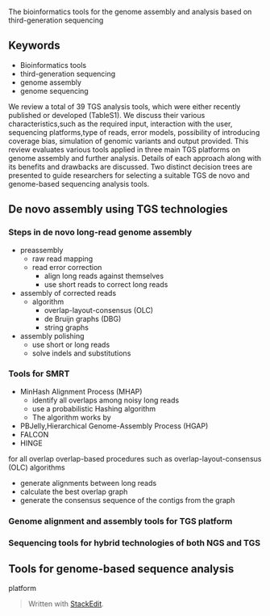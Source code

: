 The bioinformatics tools for the genome assembly and
analysis based on third-generation sequencing

## Keywords
- Bioinformatics tools
- third-generation sequencing
- genome assembly
- genome sequencing

We review a total of 39 TGS analysis tools, which were either recently published or developed (TableS1).
We discuss their various characteristics,such as the required input, interaction with the user, sequencing platforms,type of reads, error models, possibility of introducing coverage bias, simulation of genomic variants and output provided.
This review evaluates various tools applied in three main TGS platforms on genome assembly and further analysis.
Details of each approach along with its benefits and drawbacks are discussed. 
Two distinct decision trees are presented to guide researchers for selecting a suitable TGS de novo and genome-based sequencing analysis tools.
## De novo assembly using TGS technologies
### Steps in de novo long-read genome assembly
- preassembly
	- raw read mapping
	- read error correction
		- align long reads against themselves
		- use short reads to correct long reads 
- assembly of corrected reads
	- algorithm
		- overlap-layout-consensus (OLC)
		- de Bruijn graphs (DBG)
		- string graphs
- assembly polishing
	- use short or long reads
	- solve indels and substitutions

### Tools for SMRT
- MinHash Alignment Process (MHAP)
	- identify all overlaps among noisy long reads
	- use a probabilistic Hashing algorithm
	- The algorithm works by 
- PBJelly,Hierarchical Genome-Assembly Process (HGAP)
- FALCON
- HINGE 

for all overlap
overlap-based procedures such as overlap-layout-consensus (OLC) algorithms
- generate alignments between long reads
- calculate the best overlap graph
- generate the consensus sequence of the contigs from the graph
### Genome alignment and assembly tools for TGS platform
### Sequencing tools for hybrid technologies of both NGS and TGS

## Tools for genome-based sequence analysis
platform
> Written with [StackEdit](https://stackedit.io/).
<!--stackedit_data:
eyJoaXN0b3J5IjpbLTE3NTcyNDM5MzAsMzU3MTM0NjM0LC0xNz
I5NTE0NjgwLC0xMDAyMDkxNjY0LDE2ODg2MTY3NzMsLTE1NTU1
MTUzNiwxNTYyMDQ3NTcsMTU2MjA0NzU3LDg4MTI1MDM3NCwtMz
YwMzYzNjUyLC0xOTgwMTQ0MTQ1LDk0NTkxNzg5OSwtMTc5MjE3
MTk3NCw1NjU5MjYzNjIsMTQyNTY3ODQ1MCw3NDM2MTU5MzQsMj
EyMTU0MTEzNSwxMzMwNTE0NTM5LDQ1MjAwMDY5OSwyMjQyMDU1
MzddfQ==
-->